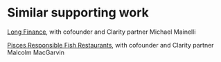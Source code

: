 # Similar supporting work

[Long Finance](http://www.longfinance.net), with cofounder and Clarity partner Michael Mainelli

[Pisces Responsible Fish Restaurants](http://www.pisces-rfr.org/UK/Home.html), with cofounder and Clarity partner Malcolm MacGarvin

